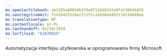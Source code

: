 ```yaml
---
ms.openlocfilehash: ab1195a800b0b3f9a9721668241e0fa1389d5d28
ms.sourcegitcommit: f1d16425528e237257ca3b58eb49217a514849ea
ms.translationtype: MT
ms.contentlocale: pl-PL
ms.lasthandoff: 04/24/2019
ms.locfileid: "63878019"
---
```

Automatyzacja interfejsu użytkownika w oprogramowaniu firmy Microsoft